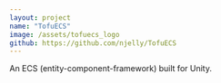 ```yaml
---
layout: project
name: "TofuECS"
image: /assets/tofuecs_logo
github: https://github.com/njelly/TofuECS
---
```


An ECS (entity-component-framework) built for Unity.

[minima-repo]: https://github.com/njelly/TofuECS
